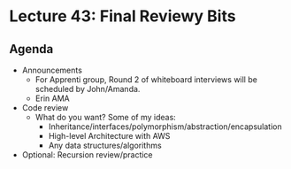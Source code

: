 # Lecture 43: Final Reviewy Bits

## Agenda

- Announcements
  - For Apprenti group, Round 2 of whiteboard interviews will be scheduled by John/Amanda.
  - Erin AMA
- Code review
  - What do you want? Some of my ideas:
    - Inheritance/interfaces/polymorphism/abstraction/encapsulation
    - High-level Architecture with AWS
    - Any data structures/algorithms
- Optional: Recursion review/practice
